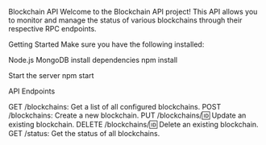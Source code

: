 Blockchain API
Welcome to the Blockchain API project! This API allows you to monitor and manage the status of various blockchains through their respective RPC endpoints.

Getting Started
Make sure you have the following installed:

Node.js
MongoDB
install dependencies
npm install

Start the server
npm start

API Endpoints

GET /blockchains: Get a list of all configured blockchains. 
POST /blockchains: Create a new blockchain. 
PUT /blockchains/:id: Update an existing blockchain. 
DELETE /blockchains/:id: Delete an existing blockchain. GET /status: Get the status of all blockchains.
